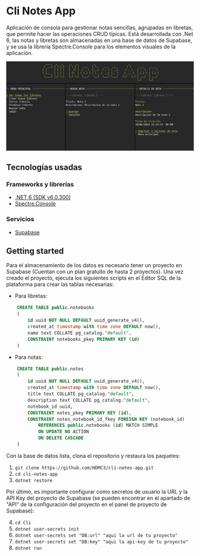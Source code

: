 # Cli Notes App

Aplicación de consola para gestionar notas sencillas, agrupadas en libretas, que permite hacer las operaciones CRUD típicas. Está desarrollada con .Net 6, las notas y libretas son almacenadas en una base de datos de Supabase, y se usa la librería Spectre.Console para los elementos visuales de la aplicación.


![Capturas Cli Notes App](readme-image.jpg)

## Tecnologías usadas
### Frameworks y librerías

- [.NET 6 (SDK v6.0.300)](https://docs.microsoft.com/es-mx/dotnet/fundamentals/)
- [Spectre.Console](https://spectreconsole.net/)

### Servicios

- [Supabase](https://supabase.com/)

## Getting started

Para el almacenamiento de los datos es necesario tener un proyecto en Supabase (Cuentan con un plan gratuito de hasta 2 proyectos). Una vez creado el proyecto, ejecuta los siguientes scripts en el Editor SQL de la plataforma para crear las tablas necesarias:
- Para libretas:
```sql
    CREATE TABLE public.notebooks
    (
        id uuid NOT NULL DEFAULT uuid_generate_v4(),
        created_at timestamp with time zone DEFAULT now(),
        name text COLLATE pg_catalog."default",
        CONSTRAINT notebooks_pkey PRIMARY KEY (id)
    )
```
- Para notas:
```sql
    CREATE TABLE public.notes
    (
        id uuid NOT NULL DEFAULT uuid_generate_v4(),
        created_at timestamp with time zone DEFAULT now(),
        title text COLLATE pg_catalog."default",
        description text COLLATE pg_catalog."default",
        notebook_id uuid,
        CONSTRAINT notes_pkey PRIMARY KEY (id),
        CONSTRAINT notes_notebook_id_fkey FOREIGN KEY (notebook_id)
            REFERENCES public.notebooks (id) MATCH SIMPLE
            ON UPDATE NO ACTION
            ON DELETE CASCADE
    )
```
Con la base de datos lista, clona el repositorio y restaura los paquetes:
1. `git clone https://github.com/HDMC3/cli-notes-app.git`
2. `cd cli-notes-app`
3. `dotnet restore`

Por último, es importante configurar como secretos de usuario la URL y la API Key del proyecto de Supabase (se pueden encontrar en el apartado de "API" de la configuración del proyecto en el panel de proyecto de Supabase):

4. `cd Cli`
5. `dotnet user-secrets init`
6. `dotnet user-secrets set "DB:url" "aqui la url de tu proyecto"`
7. `dotnet user-secrets set "DB:key" "aqui la api-key de tu proyecto"`
8. `dotnet run`